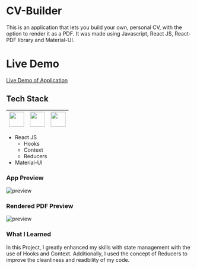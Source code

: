 # CV-Builder

This is an application that lets you build your own, personal CV, with the option to render it as a PDF. It was made using Javascript, React JS, React-PDF library and Material-UI.

# Live Demo

[Live Demo of Application](https://lazirpascual.github.io/cv-builder/)

## Tech Stack

| <img src="https://cdn.jsdelivr.net/npm/simple-icons@v4/icons/javascript.svg" width="40"> | <img src="https://cdn.jsdelivr.net/npm/simple-icons@v4/icons/react.svg" width="40"> | <img src="https://cdn.jsdelivr.net/npm/simple-icons@v4/icons/material-ui.svg" width="40"> |
| :--------------------------------------------------------------------------------------: | :---------------------------------------------------------------------------------: | :---------------------------------------------------------------------------------------: |

- React JS
  - Hooks
  - Context
  - Reducers
- Material-UI

### App Preview

![preview](https://i.imgur.com/kPROQlT.jpg)

### Rendered PDF Preview

![preview](https://i.imgur.com/LfDZKfD.jpg)

### What I Learned

In this Project, I greatly enhanced my skills with state management with the use of Hooks and Context. Additionally, I used the concept of Reducers to improve the cleanliness and readbility of my code.
